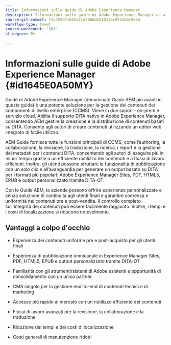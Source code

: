 ```yaml
---
title: Informazioni sulle guide di Adobe Experience Manager
description: Informazioni sulle guide di Adobe Experience Manager as a Cloud Service
source-git-commit: fac7596f16e5321d708dd251012ac9753eb19ea4
workflow-type: tm+mt
source-wordcount: '261'
ht-degree: 0%

---
```



# Informazioni sulle guide di Adobe Experience Manager {#id1645E0A50MY}

Guide di Adobe Experience Manager \(denominate *Guide AEM* più avanti in questa guida\) è una potente soluzione per la gestione dei contenuti dei componenti di livello enterprise \(CCMS\). Viene in due sapori - on-prem e servizio cloud. Abilita il supporto DITA nativo in Adobe Experience Manager, consentendo AEM gestire la creazione e la distribuzione di contenuti basati su DITA. Consente agli autori di creare contenuti utilizzando un editor web integrato di facile utilizzo.

AEM Guide fornisce tutte le funzioni principali di CCMS, come l’authoring, la collaborazione, la revisione, la traduzione, la ricerca, i report e la gestione dei metadati per i contenuti DITA, consentendo agli autori di eseguire più in minor tempo grazie a un efficiente riutilizzo dei contenuti e a flussi di lavoro efficienti. Inoltre, gli utenti possono sfruttare la funzionalità di pubblicazione con un solo clic e all’avanguardia per generare un output basato su DITA per i formati più popolari: Adobe Experience Manager Sites, PDF, HTML5, EPUB e output personalizzato tramite DITA-OT.

Con le Guide AEM, le aziende possono offrire esperienze personalizzate e senza soluzione di continuità agli utenti finali e garantire coerenza e uniformità nei contenuti pre e post-vendita. Il controllo completo sull&#39;integrità dei contenuti può essere facilmente raggiunto. Inoltre, i tempi e i costi di localizzazione si riducono notevolmente.

## Vantaggi a colpo d&#39;occhio

- Esperienza dei contenuti uniforme pre e post-acquisto per gli utenti finali

- Esperienza di pubblicazione omnicanale in Experience Manager Sites, PDF, HTML5, EPUB e output personalizzato tramite DITA-OT

- Familiarità con gli strumenti/sistemi di Adobe esistenti e opportunità di consolidamento con un unico partner

- CMS singolo per la gestione end-to-end di contenuti tecnici e di marketing

- Accesso più rapido al mercato con un riutilizzo efficiente dei contenuti

- Flussi di lavoro avanzati per la revisione, la collaborazione e la traduzione

- Riduzione dei tempi e dei costi di localizzazione

- Costi generali di manutenzione ridotti
